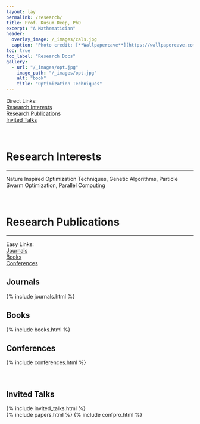 ```yaml
---
layout: lay
permalink: /research/
title: Prof. Kusum Deep, PhD
excerpt: "A Mathematician"
header:
  overlay_image: /_images/cals.jpg 
  caption: "Photo credit: [**Wallpapercave**](https://wallpapercave.com/mathematics-wallpaper)"
toc: true
toc_label: "Research Docs"
gallery: 
  - url: "/_images/opt.jpg"
    image_path: "/_images/opt.jpg"
    alt: "book"
    title: "Optimization Techniques"
---
```

<div class="research">
	Direct Links: <br>
	<a href="#interests">Research Interests</a> <br>
  	<a href="#publications">Research Publications</a> <br>
  	<a href="#talks">Invited Talks</a> <br>
  	<br><br>
	<div class="interests">
		<h1 id="interests">Research Interests</h1>
		<hr>
		Nature Inspired Optimization Techniques, Genetic Algorithms, Particle Swarm Optimization, Parallel Computing
	</div>
	<br><br>
	<div class="publications">
		<h1 id="publications"> Research Publications</h1>
		<hr>
			Easy Links: <br>
			<a href="#journals">Journals</a> <br>
  			<a href="#books">Books</a> <br>
  			<a href="#conferences">Conferences</a> <br>
			<h2 id="journals">Journals </h2>
      			{% include journals.html  %}
      		<h2 id="books">Books </h2>
      			{% include books.html  %}	
      		<h2 id="conferences">Conferences </h2>
      			{% include conferences.html  %}	
	</div>
	<br><br>
	<div class="talks">
		<h2 id="talks">Invited Talks</h2>
			{% include invited_talks.html %}
	</div>
</div>
{% include papers.html  %}
{% include confpro.html  %}
